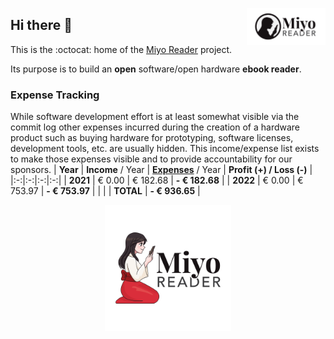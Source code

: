 <a href="https://miyo-reader.io/"><img align="right" src="https://raw.githubusercontent.com/miyo-reader/.github/main/logo/miyo-horizontal-1501x700.png" width="25%"></a>
## Hi there 👋
This is the :octocat: home of the [Miyo Reader](https://miyo-reader.io) project.

Its purpose is to build an **open** software/open hardware **ebook reader**.

### Expense Tracking
While software development effort is at least somewhat visible via the commit log other expenses incurred during the creation of a hardware product such as buying hardware for prototyping, software licenses, development tools, etc. are usually hidden. This income/expense list exists to make those expenses visible and to provide accountability for our sponsors.
| **Year** | **Income** / Year | [**Expenses**](https://github.com/miyo-reader/.github/tree/main/invoices) / Year | **Profit (+) / Loss (-)** |
|:-:|:-:|:-:|:-:|
| **2021** | €   0.00 | € 182.68 | **- € 182.68** |
| **2022** | €   0.00 | € 753.97 | **- € 753.97** |
| | | **TOTAL** | **- € 936.65** |

<p align="center">
  <a href="https://miyo-reader.io/"><img src="https://github.com/miyo-reader/.github/raw/main/logo/miyo-colour-typo-1501x1501.png" width="40%"></a>
</p>
